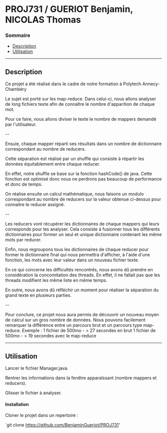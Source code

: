 # PROJ731 / GUERIOT Benjamin, NICOLAS Thomas

### Sommaire 

- [Description](#description)
- [Utilisation](#utilisation)

---
## Description

Ce projet a été réalisé dans le cadre de notre formation à Polytech Annecy-Chambéry 

Le sujet est porté sur les map-reduce. Dans celui-ci, nous allons analyser de long fichiers texte afin de connaître le nombre d'apparition de chaque mot.

Pour ce faire, nous allons diviser le texte le nombre de mappers demandé par l'utilisateur.


--

Ensuie, chaque mapper réparti ses résultats dans un nombre de dictionnaire correspondant au nombre de reducers. 

Cette séparation est réalisé par un shuffle qui consiste à répartir les données équitablement entre chaque reducer.

En effet, notre shuffle se base sur la fonction hashCode() de java. Cette fonction est optimisé donc nous ne perdrons pas beaucoup de performance et donc de temps.

On réalise ensuite un calcul mathématique, nous faisons un modulo correspondant au nombre de reducers sur la valeur obtenue ci-dessus pour connaitre le reducer assigné.

--


Les reducers vont récupérer les dictionnaires de chaque mappers qui leurs corresponds pour les analyser. Cela consiste à fusionner tous les différents dictionnaires pour former un seul et unique dictionnaire contenant les même mots par reducer. 

Enfin, nous regroupons tous les dictionnaires de chaque reducer pour former le dictionnaire final qui nous permettra d'afficher, à l'aide d'une fonction, les mots avec leur valeur dans un nouveau fichier texte.

En ce qui concerne les difficultés rencontrés, nous avons dû prendre en considération la concomitation des threads. En effet, il ne fallait pas que les threads modifient les même liste en même temps.

En outre, nous avons dû réfléchir un moment pour réaliser la séparation du grand texte en plusieurs parties.

--

Pour conclure, ce projet nous aura permis de découvrir un nouveau moyen de calcul sur un gros nombre de données. Nous pouvons facilement remarquer la différence entre un parcours brut et un parcours type map-reduce.
Exemple : 
  1 fichier de 500mo - > 27 secondes en brut
  1 fichier de 500mo - > 19 secondes avec le map-reduce 


---
## Utilisation

Lancer le fichier Manager.java.

Rentrer les informations dans la fenêtre apparaîssant (nombre mappers et reducers).

Glisser le fichier à analyser.

#### Installation

Cloner le projet dans un repertoire : 

`git  clone https://github.com/BenjaminGueriot/PROJ731'
